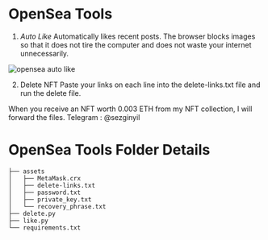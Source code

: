 # OpenSea Tools

1. *Auto Like*
Automatically likes recent posts. The browser blocks images so that it does not tire the computer and does not waste your internet unnecessarily.

![opensea auto like](https://media.giphy.com/media/cSBN03CfjO1cQAwN8G/giphy.gif)

2. Delete NFT
Paste your links on each line into the delete-links.txt file and run the delete file.

When you receive an NFT worth 0.003 ETH from my NFT collection, I will forward the files. Telegram : @sezginyil

# OpenSea Tools Folder Details
    ├── assets
    │   ├── MetaMask.crx
    │   ├── delete-links.txt
    │   ├── password.txt
    │   ├── private_key.txt
    │   └── recovery_phrase.txt
    ├── delete.py
    ├── like.py
    └── requirements.txt
